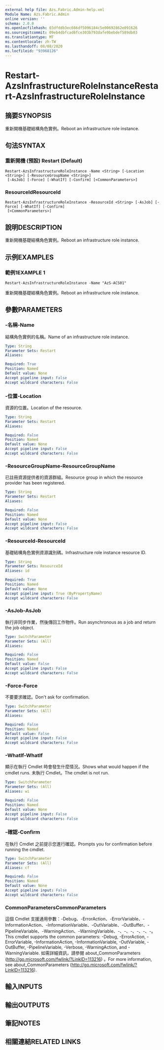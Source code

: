 ```yaml
---
external help file: Azs.Fabric.Admin-help.xml
Module Name: Azs.Fabric.Admin
online version: ''
schema: 2.0.0
ms.openlocfilehash: 03dfddb3ec666df5096184c5e00692862e091626
ms.sourcegitcommit: 09eb4dbfcad6fce303b793dafe9bebdef589db03
ms.translationtype: MT
ms.contentlocale: zh-TW
ms.lasthandoff: 08/08/2020
ms.locfileid: "93968126"
---
```

# <span data-ttu-id="11d25-101">Restart-AzsInfrastructureRoleInstance</span><span class="sxs-lookup"><span data-stu-id="11d25-101">Restart-AzsInfrastructureRoleInstance</span></span>

## <span data-ttu-id="11d25-102">摘要</span><span class="sxs-lookup"><span data-stu-id="11d25-102">SYNOPSIS</span></span>
<span data-ttu-id="11d25-103">重新開機基礎結構角色實例。</span><span class="sxs-lookup"><span data-stu-id="11d25-103">Reboot an infrastructure role instance.</span></span>

## <span data-ttu-id="11d25-104">句法</span><span class="sxs-lookup"><span data-stu-id="11d25-104">SYNTAX</span></span>

### <span data-ttu-id="11d25-105">重新開機 (預設) </span><span class="sxs-lookup"><span data-stu-id="11d25-105">Restart (Default)</span></span>
```
Restart-AzsInfrastructureRoleInstance -Name <String> [-Location <String>] [-ResourceGroupName <String>]
 [-AsJob] [-Force] [-WhatIf] [-Confirm] [<CommonParameters>]
```

### <span data-ttu-id="11d25-106">ResourceId</span><span class="sxs-lookup"><span data-stu-id="11d25-106">ResourceId</span></span>
```
Restart-AzsInfrastructureRoleInstance -ResourceId <String> [-AsJob] [-Force] [-WhatIf] [-Confirm]
 [<CommonParameters>]
```

## <span data-ttu-id="11d25-107">說明</span><span class="sxs-lookup"><span data-stu-id="11d25-107">DESCRIPTION</span></span>
<span data-ttu-id="11d25-108">重新開機基礎結構角色實例。</span><span class="sxs-lookup"><span data-stu-id="11d25-108">Reboot an infrastructure role instance.</span></span>

## <span data-ttu-id="11d25-109">示例</span><span class="sxs-lookup"><span data-stu-id="11d25-109">EXAMPLES</span></span>

### <span data-ttu-id="11d25-110">範例1</span><span class="sxs-lookup"><span data-stu-id="11d25-110">EXAMPLE 1</span></span>
```
Restart-AzsInfrastructureRoleInstance -Name "AzS-ACS01"
```

<span data-ttu-id="11d25-111">重新開機基礎結構角色實例。</span><span class="sxs-lookup"><span data-stu-id="11d25-111">Reboot an infrastructure role instance.</span></span>

## <span data-ttu-id="11d25-112">參數</span><span class="sxs-lookup"><span data-stu-id="11d25-112">PARAMETERS</span></span>

### <span data-ttu-id="11d25-113">-名稱</span><span class="sxs-lookup"><span data-stu-id="11d25-113">-Name</span></span>
<span data-ttu-id="11d25-114">結構角色實例的名稱。</span><span class="sxs-lookup"><span data-stu-id="11d25-114">Name of an infrastructure role instance.</span></span>

```yaml
Type: String
Parameter Sets: Restart
Aliases:

Required: True
Position: Named
Default value: None
Accept pipeline input: False
Accept wildcard characters: False
```

### <span data-ttu-id="11d25-115">-位置</span><span class="sxs-lookup"><span data-stu-id="11d25-115">-Location</span></span>
<span data-ttu-id="11d25-116">資源的位置。</span><span class="sxs-lookup"><span data-stu-id="11d25-116">Location of the resource.</span></span>

```yaml
Type: String
Parameter Sets: Restart
Aliases:

Required: False
Position: Named
Default value: None
Accept pipeline input: False
Accept wildcard characters: False
```

### <span data-ttu-id="11d25-117">-ResourceGroupName</span><span class="sxs-lookup"><span data-stu-id="11d25-117">-ResourceGroupName</span></span>
<span data-ttu-id="11d25-118">已註冊資源提供者的資源群組。</span><span class="sxs-lookup"><span data-stu-id="11d25-118">Resource group in which the resource provider has been registered.</span></span>

```yaml
Type: String
Parameter Sets: Restart
Aliases:

Required: False
Position: Named
Default value: None
Accept pipeline input: False
Accept wildcard characters: False
```

### <span data-ttu-id="11d25-119">-ResourceId</span><span class="sxs-lookup"><span data-stu-id="11d25-119">-ResourceId</span></span>
<span data-ttu-id="11d25-120">基礎結構角色實例資源識別碼。</span><span class="sxs-lookup"><span data-stu-id="11d25-120">Infrastructure role instance resource ID.</span></span>

```yaml
Type: String
Parameter Sets: ResourceId
Aliases: id

Required: True
Position: Named
Default value: None
Accept pipeline input: True (ByPropertyName)
Accept wildcard characters: False
```

### <span data-ttu-id="11d25-121">-AsJob</span><span class="sxs-lookup"><span data-stu-id="11d25-121">-AsJob</span></span>
<span data-ttu-id="11d25-122">執行非同步作業，然後傳回工作物件。</span><span class="sxs-lookup"><span data-stu-id="11d25-122">Run asynchronous as a job and return the job object.</span></span>

```yaml
Type: SwitchParameter
Parameter Sets: (All)
Aliases:

Required: False
Position: Named
Default value: False
Accept pipeline input: False
Accept wildcard characters: False
```

### <span data-ttu-id="11d25-123">-Force</span><span class="sxs-lookup"><span data-stu-id="11d25-123">-Force</span></span>
<span data-ttu-id="11d25-124">不要要求確認。</span><span class="sxs-lookup"><span data-stu-id="11d25-124">Don't ask for confirmation.</span></span>

```yaml
Type: SwitchParameter
Parameter Sets: (All)
Aliases:

Required: False
Position: Named
Default value: False
Accept pipeline input: False
Accept wildcard characters: False
```

### <span data-ttu-id="11d25-125">-WhatIf</span><span class="sxs-lookup"><span data-stu-id="11d25-125">-WhatIf</span></span>
<span data-ttu-id="11d25-126">顯示在執行 Cmdlet 時會發生什麼情況。</span><span class="sxs-lookup"><span data-stu-id="11d25-126">Shows what would happen if the cmdlet runs.</span></span>
<span data-ttu-id="11d25-127">未執行 Cmdlet。</span><span class="sxs-lookup"><span data-stu-id="11d25-127">The cmdlet is not run.</span></span>

```yaml
Type: SwitchParameter
Parameter Sets: (All)
Aliases: wi

Required: False
Position: Named
Default value: None
Accept pipeline input: False
Accept wildcard characters: False
```

### <span data-ttu-id="11d25-128">-確認</span><span class="sxs-lookup"><span data-stu-id="11d25-128">-Confirm</span></span>
<span data-ttu-id="11d25-129">在執行 Cmdlet 之前提示您進行確認。</span><span class="sxs-lookup"><span data-stu-id="11d25-129">Prompts you for confirmation before running the cmdlet.</span></span>

```yaml
Type: SwitchParameter
Parameter Sets: (All)
Aliases: cf

Required: False
Position: Named
Default value: None
Accept pipeline input: False
Accept wildcard characters: False
```

### <span data-ttu-id="11d25-130">CommonParameters</span><span class="sxs-lookup"><span data-stu-id="11d25-130">CommonParameters</span></span>
<span data-ttu-id="11d25-131">這個 Cmdlet 支援通用參數：-Debug、-ErrorAction、-ErrorVariable、-InformationAction、-InformationVariable、-OutVariable、-OutBuffer、-PipelineVariable、-WarningAction、-WarningVariable、-、-、-、-、-、-。</span><span class="sxs-lookup"><span data-stu-id="11d25-131">This cmdlet supports the common parameters: -Debug, -ErrorAction, -ErrorVariable, -InformationAction, -InformationVariable, -OutVariable, -OutBuffer, -PipelineVariable, -Verbose, -WarningAction, and -WarningVariable.</span></span> <span data-ttu-id="11d25-132">如需詳細資訊，請參閱 about_CommonParameters (http://go.microsoft.com/fwlink/?LinkID=113216) 。</span><span class="sxs-lookup"><span data-stu-id="11d25-132">For more information, see about_CommonParameters (http://go.microsoft.com/fwlink/?LinkID=113216).</span></span>

## <span data-ttu-id="11d25-133">輸入</span><span class="sxs-lookup"><span data-stu-id="11d25-133">INPUTS</span></span>

## <span data-ttu-id="11d25-134">輸出</span><span class="sxs-lookup"><span data-stu-id="11d25-134">OUTPUTS</span></span>

## <span data-ttu-id="11d25-135">筆記</span><span class="sxs-lookup"><span data-stu-id="11d25-135">NOTES</span></span>

## <span data-ttu-id="11d25-136">相關連結</span><span class="sxs-lookup"><span data-stu-id="11d25-136">RELATED LINKS</span></span>
